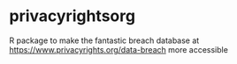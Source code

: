 # privacyrightsorg
R package to make the fantastic breach database at https://www.privacyrights.org/data-breach more accessible
